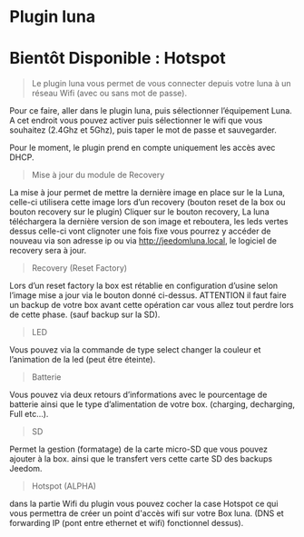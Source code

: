 # Plugin luna

# Bientôt Disponible : Hotspot

> Le plugin luna vous permet de vous connecter depuis votre luna à un réseau Wifi (avec ou sans mot de passe).

Pour ce faire, aller dans le plugin luna, puis sélectionner l’équipement Luna. A cet endroit vous pouvez activer puis sélectionner le wifi que vous souhaitez (2.4Ghz et 5Ghz), puis taper le mot de passe et sauvegarder.

Pour le moment, le plugin prend en compte uniquement les accès avec DHCP.

> Mise à jour du module de Recovery

La mise à jour permet de mettre la dernière image en place sur le la Luna, celle-ci utilisera cette image lors d’un recovery (bouton reset de la box ou bouton recovery sur le plugin) Cliquer sur le bouton recovery, La luna téléchargera la dernière version de son image et reboutera, les leds vertes dessus celle-ci vont clignoter une fois fixe vous pourrez y accéder de nouveau via son adresse ip ou via http://jeedomluna.local, le logiciel de recovery sera à jour.

> Recovery (Reset Factory)

Lors d’un reset factory la box est rétablie en configuration d’usine selon l’image mise a jour via le bouton donné ci-dessus. ATTENTION il faut faire un backup de votre box avant cette opération car vous allez tout perdre lors de cette phase. (sauf backup sur la SD).

> LED

Vous pouvez via la commande de type select changer la couleur et l’animation de la led (peut être éteinte).

> Batterie

Vous pouvez via deux retours d’informations avec le pourcentage de batterie ainsi que le type d’alimentation de votre box. (charging, decharging, Full etc…).

> SD

Permet la gestion (formatage) de la carte micro-SD que vous pouvez ajouter à la box. ainsi que le transfert vers cette carte SD des backups Jeedom.

> Hotspot (ALPHA)

dans la partie Wifi du plugin vous pouvez cocher la case Hotspot ce qui vous permettra de créer un point d'accès wifi sur votre Box luna. (DNS et forwarding IP (pont entre ethernet et wifi) fonctionnel dessus).